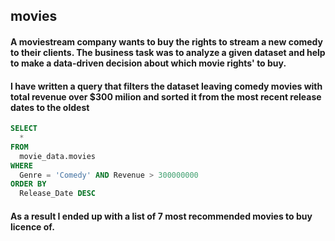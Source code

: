 ## movies
#### A moviestream company wants to buy the rights to stream a new comedy to their clients. The business task was to analyze a given dataset and help to make a data-driven decision about which movie rights' to buy.
#### I have written a query that filters the dataset leaving comedy movies with total revenue over $300 milion and sorted it from the most recent release dates to the oldest
```SQL
SELECT 
  *
FROM 
  movie_data.movies
WHERE 
  Genre = 'Comedy' AND Revenue > 300000000
ORDER BY 
  Release_Date DESC
```
#### As a result I ended up with a list of 7 most recommended movies to buy licence of.
